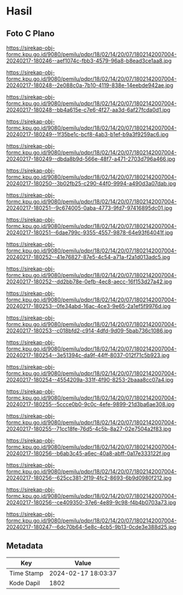 # Hasil

## Foto C Plano

https://sirekap-obj-formc.kpu.go.id/9080/pemilu/pdpr/18/02/14/20/07/1802142007004-20240217-180246--aef1074c-fbb3-4579-96a8-b8ead3ce1aa8.jpg

https://sirekap-obj-formc.kpu.go.id/9080/pemilu/pdpr/18/02/14/20/07/1802142007004-20240217-180248--2e088c0a-7b10-4119-838e-14eebde942ae.jpg

https://sirekap-obj-formc.kpu.go.id/9080/pemilu/pdpr/18/02/14/20/07/1802142007004-20240217-180248--bb4a615e-c7e6-4f27-aa3d-6af27fcda0d1.jpg

https://sirekap-obj-formc.kpu.go.id/9080/pemilu/pdpr/18/02/14/20/07/1802142007004-20240217-180249--1f35be1c-bcf8-4ab3-b1ef-b9a3f9259ac6.jpg

https://sirekap-obj-formc.kpu.go.id/9080/pemilu/pdpr/18/02/14/20/07/1802142007004-20240217-180249--dbda8b9d-566e-48f7-a471-2703d796a466.jpg

https://sirekap-obj-formc.kpu.go.id/9080/pemilu/pdpr/18/02/14/20/07/1802142007004-20240217-180250--3b02fb25-c290-44f0-9994-a490d3a07dab.jpg

https://sirekap-obj-formc.kpu.go.id/9080/pemilu/pdpr/18/02/14/20/07/1802142007004-20240217-180251--9c674005-0aba-4773-9fd7-97416895dc01.jpg

https://sirekap-obj-formc.kpu.go.id/9080/pemilu/pdpr/18/02/14/20/07/1802142007004-20240217-180251--6dae799c-9355-4557-9878-64e93f64041f.jpg

https://sirekap-obj-formc.kpu.go.id/9080/pemilu/pdpr/18/02/14/20/07/1802142007004-20240217-180252--41e76827-87e5-4c54-a71a-f2a1d013adc5.jpg

https://sirekap-obj-formc.kpu.go.id/9080/pemilu/pdpr/18/02/14/20/07/1802142007004-20240217-180252--dd2bb78e-0efb-4ec8-aecc-16f153d27a42.jpg

https://sirekap-obj-formc.kpu.go.id/9080/pemilu/pdpr/18/02/14/20/07/1802142007004-20240217-180253--0fe34abd-16ac-4ce3-9e65-2a1ef5f9976d.jpg

https://sirekap-obj-formc.kpu.go.id/9080/pemilu/pdpr/18/02/14/20/07/1802142007004-20240217-180253--c018bfd2-c914-4dfd-9d09-5bab736c1086.jpg

https://sirekap-obj-formc.kpu.go.id/9080/pemilu/pdpr/18/02/14/20/07/1802142007004-20240217-180254--3e51394c-da9f-44ff-8037-012f71c5b923.jpg

https://sirekap-obj-formc.kpu.go.id/9080/pemilu/pdpr/18/02/14/20/07/1802142007004-20240217-180254--4554209a-331f-4f90-8253-2baaa8cc07a4.jpg

https://sirekap-obj-formc.kpu.go.id/9080/pemilu/pdpr/18/02/14/20/07/1802142007004-20240217-180255--5ccce0b0-9c0c-4efe-9899-21d3ba6ae308.jpg

https://sirekap-obj-formc.kpu.go.id/9080/pemilu/pdpr/18/02/14/20/07/1802142007004-20240217-180255--71cc18fe-76d5-4c5b-8a27-02e7504a2f83.jpg

https://sirekap-obj-formc.kpu.go.id/9080/pemilu/pdpr/18/02/14/20/07/1802142007004-20240217-180256--b6ab3c45-a6ec-40a8-abff-0a17e333122f.jpg

https://sirekap-obj-formc.kpu.go.id/9080/pemilu/pdpr/18/02/14/20/07/1802142007004-20240217-180256--625cc381-2f19-4fc2-8693-6b9d0980f212.jpg

https://sirekap-obj-formc.kpu.go.id/9080/pemilu/pdpr/18/02/14/20/07/1802142007004-20240217-180256--ce409350-37e6-4e89-9c98-f4b4b0703a73.jpg

https://sirekap-obj-formc.kpu.go.id/9080/pemilu/pdpr/18/02/14/20/07/1802142007004-20240217-180247--6dc70b64-5e8c-4cb5-9b13-0cde3e388d25.jpg


## Metadata

| Key        | Value               |
| ---------- | ------------------- |
| Time Stamp | 2024-02-17 18:03:37 |
| Kode Dapil | 1802                |



